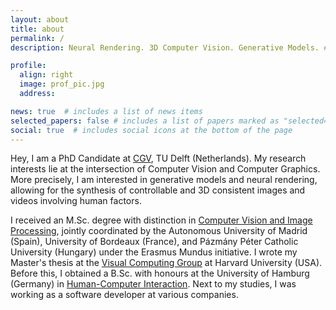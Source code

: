 ```yaml
---
layout: about
title: about
permalink: /
description: Neural Rendering. 3D Computer Vision. Generative Models. # <a href="#">Affiliations</a>. Address. Contacts. Moto. Etc.

profile:
  align: right
  image: prof_pic.jpg
  address: 

news: true  # includes a list of news items
selected_papers: false # includes a list of papers marked as "selected={true}"
social: true  # includes social icons at the bottom of the page
---
```


Hey, I am a PhD Candidate at <a href="https://graphics.tudelft.nl/">CGV</a>, TU Delft (Netherlands). My research interests lie at the intersection of Computer Vision and Computer Graphics. More precisely, I am interested in generative models and neural rendering, allowing for the synthesis of controllable and 3D consistent images and videos involving human factors.

I received an M.Sc. degree with distinction in <a href="http://ipcv.eu/">Computer Vision and Image Processing</a>, jointly coordinated by the Autonomous University of Madrid (Spain), University of Bordeaux (France), and Pázmány Péter Catholic University (Hungary) under the Erasmus Mundus initiative. I wrote my Master's thesis at the <a href="https://vcg.seas.harvard.edu/">Visual Computing Group</a> at Harvard University (USA). Before this, I obtained a B.Sc. with honours at the University of Hamburg (Germany) in <a href="https://www.inf.uni-hamburg.de/en/inst/ab/hci.html">Human-Computer Interaction</a>. Next to my studies, I was working as a software developer at various companies.

<!-- Having a background in Computer Vision and Human-Computer Interaction, I am passionate
about vision systems involving human factors. Especially use-cases that have a practical
application interest me, due to my experience as a developer. I recently finished my Master’s
thesis in cooperation with VCG at SEAS Harvard, and thus I am looking for new challenges.

Write your biography here. Tell the world about yourself. Link to your favorite [subreddit](http://reddit.com). You can put a picture in, too. The code is already in, just name your picture `prof_pic.jpg` and put it in the `img/` folder.

Put your address / P.O. box / other info right below your picture. You can also disable any these elements by editing `profile` property of the YAML header of your `_pages/about.md`. Edit `_bibliography/papers.bib` and Jekyll will render your [publications page](/al-folio/publications/) automatically.

Link to your social media connections, too. This theme is set up to use [Font Awesome icons](http://fortawesome.github.io/Font-Awesome/) and [Academicons](https://jpswalsh.github.io/academicons/), like the ones below. Add your Facebook, Twitter, LinkedIn, Google Scholar, or just disable all of them. -->
